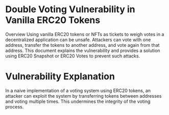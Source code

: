# Double Voting Vulnerability in Vanilla ERC20 Tokens
Overview
Using vanilla ERC20 tokens or NFTs as tickets to weigh votes in a decentralized application can be unsafe. Attackers can vote with one address, transfer the tokens to another address, and vote again from that address. This document explains the vulnerability and provides a solution using ERC20 Snapshot or ERC20 Votes to prevent such attacks.

# Vulnerability Explanation
In a naive implementation of a voting system using ERC20 tokens, an attacker can exploit the system by transferring tokens between addresses and voting multiple times. This undermines the integrity of the voting process.